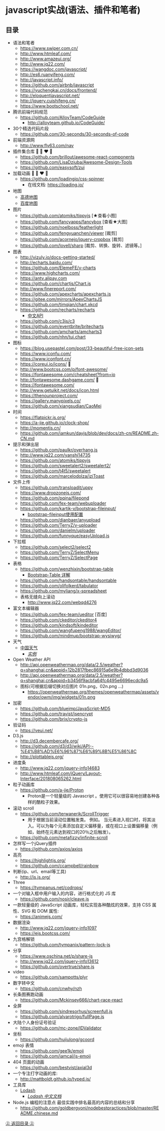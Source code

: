 # javascript实战(语法、插件和笔者)

## 目录

* 语法和笔者 
  * https://www.swiper.com.cn/
  * http://www.htmleaf.com/
  * http://www.amazeui.org/
  * http://www.jq22.com/
  * https://wangdoc.com/javascript/
  * http://es6.ruanyifeng.com/
  * http://javascript.info/
  * https://github.com/airbnb/javascript
  * https://yuchengkai.cn/docs/frontend/
  * http://eloquentjavascript.net/
  * http://jquery.cuishifeng.cn/
  * https://www.bootschool.net/
* 腾讯前端代码规范
  * https://github.com/AlloyTeam/CodeGuide  
    * http://alloyteam.github.io/CodeGuide/
* 30个精选代码片段
  * https://github.com/30-seconds/30-seconds-of-code
* 前端资源网 
  * http://www.fly63.com/nav
* 插件集合库 :blue_heart:  :purple_heart:  :heart:  :green_heart:
  * https://github.com/brillout/awesome-react-components
  * https://github.com/LisaDziuba/Awesome-Design-Tools
  * https://github.com/easysoft/zui
* 加载动画  :blue_heart:  :purple_heart:  :heart:  :green_heart:
  * https://github.com/loadingio/css-spinner
    * 在线文档: https://loading.io/  
* 地图
  * [高德地图](https://lbs.amap.com/ "高德地图")
  * [百度地图](http://lbsyun.baidu.com/ "百度地图")
* 图片
  * https://github.com/atomiks/tippyjs [★查看小图]
  * https://github.com/fancyapps/fancybox [查看★大图]
  * https://github.com/noelboss/featherlight
  * https://github.com/fengyuanchen/viewer [裁剪]
  * https://github.com/acornejo/jquery-cropbox [裁剪]
  * https://github.com/lovell/sharp [裁剪、转换、旋转、滤镜等。]
* 图表
  * http://vizuly.io/docs-getting-started/
  * http://echarts.baidu.com/
  * https://github.com/ElemeFE/v-charts 
  * https://www.highcharts.com/
  * https://antv.alipay.com
  * https://github.com/chartjs/Chart.js
  * http://www.finereport.com/
  * https://github.com/apexcharts/apexcharts.js
  * https://gitee.com/mirrors/ApexChartsJS
  * https://github.com/timqian/chart.xkcd
  * https://github.com/recharts/recharts
    * [中文API](https://recharts.cosx.org/recharts "中文API")
  * https://github.com/c3js/c3
  * https://github.com/eventbrite/britecharts
  * https://github.com/amcharts/amcharts3
  * https://github.com/nhn/tui.chart
* 图标
  * https://blog.usepastel.com/post/33-beautiful-free-icon-sets
  * https://www.iconfu.com/
  * https://www.iconfont.cn/
  * https://coreui.io/icons/ :blue_heart:
  * http://www.bootcss.com/p/font-awesome/
  * https://fontawesome.com/cheatsheet?from=io
  * http://fontawesome.dashgame.com/ :blue_heart:
  * https://fontawesome.com/
  * http://www.getuikit.net/docs/icon.html
  * https://thenounproject.com/
  * https://gallery.manypixels.co/
  * https://github.com/xiangsudian/CaoMei  
* 时间
  * https://flatpickr.js.org/
  * https://a-jie.github.io/clock-shop/
  * http://momentjs.cn/
  * https://github.com/iamkun/dayjs/blob/dev/docs/zh-cn/README.zh-CN.md
* 提示和弹出层
  * https://github.com/paulkr/overhang.js
  * http://www.jq22.com/yanshi14735
  * https://github.com/atomiks/tippyjs
  * https://github.com/sweetalert2/sweetalert2/
  * https://github.com/t4t5/sweetalert
  * https://github.com/marcelodolza/iziToast
* 文件上传
  * https://github.com/transloadit/uppy
  * https://www.dropzonejs.com/
  * https://github.com/pqina/filepond
  * https://github.com/fex-team/webuploader
  * https://github.com/kartik-v/bootstrap-fileinput/    
    * [bootstrap-fileinput使用配置](https://my.oschina.net/u/3272730/blog/889760 "bootstrap-fileinput使用配置") 
  * https://github.com/dianbaer/anyupload
  * https://github.com/TerryZ/v-uploader  
  * https://github.com/danielm/uploader
  * https://github.com/funnyque/easyUpload.js
* 下拉框
  * https://github.com/select2/select2
  * https://github.com/TerryZ/SelectMenu
  * https://github.com/TerryZ/SelectPage  
* 表格
  * https://github.com/wenzhixin/bootstrap-table 
    * [Bootstrap-Table 详解](https://mp.weixin.qq.com/s?__biz=MzA5MzYyNzQ0MQ==&mid=2247484795&idx=1&sn=50e7f4fba5b829525930a9c6bffc04cc&chksm=905bb025a72c39337ac12cc3ca8c3aea4c670707ba8e4c4a5b647c483f3fe4be74b792d3e76c&mpshare=1&scene=23&srcid=11216IZmuX8jZlfUbQd9AGhb&sharer_sharetime=1574324032579&sharer_shareid=9fffad5323ee6fc8ea3924e0e7eaf43a#rd "Bootstrap-Table 详解")
  * https://github.com/handsontable/handsontable
  * https://github.com/olifolkerd/tabulator
  * https://github.com/myliang/x-spreadsheet
  * 表格无缝向上滚动
    * http://www.jq22.com/webqd4276  
* 富文本编辑器
  * https://github.com/fex-team/ueditor [百度]
  * https://github.com/ckeditor/ckeditor4
  * https://github.com/kindsoft/kindeditor
  * https://github.com/wangfupeng1988/wangEditor/
  * https://github.com/mindmup/bootstrap-wysiwyg/ 
* 天气
  * [中国天气](https://cj.weather.com.cn/plugin/pc "中国天气") 
    * [*实例*](https://blog.csdn.net/love_moon821/article/details/103201545 "实例")
 * Open Weather API
   * http://api.openweathermap.org/data/2.5/weather?q=shanghai,cn&appid=12b2817fbec86915a6e9b4dbbd3d9036
   * http://api.openweathermap.org/data/2.5/weather?q=shanghai,cn&appid=b3456f9acbfa64fc4495e6696ecdc9a5
   * 图标(可根据后缀切换对应图片 01n.png，02n.png ...)
     * https://openweathermap.org/themes/openweathermap/assets/vendor/owm/img/widgets/01n.png
* 加密
  * https://github.com/blueimp/JavaScript-MD5
  * https://github.com/travist/jsencrypt
  * https://github.com/brix/crypto-js
* 验证码
  * https://veui.net/  
* D3.js
  * http://d3.decembercafe.org/
  * https://github.com/d3/d3/wiki/API--%E4%B8%AD%E6%96%87%E6%89%8B%E5%86%8C
  * http://plottablejs.org/     
* 进度条
  * http://www.jq22.com/jquery-info14683
  * http://www.htmleaf.com/jQuery/Layout-Interface/201808065262.html
* 粒子动画库
  * https://github.com/a-jie/Proton
    * Proton是一个轻量级的 Javascript 。使用它可以很容易地创建各种各样的酷粒子效果。
* 滚动 scroll
  * https://github.com/terwanerik/ScrollTrigger
    * 用于根据当前滚动位置触发类。 例如。 当元素进入视口时，将其淡入。可以为每个元素添加自定义偏移量，或在视口上设置偏移量（例如，始终在元素达到视口的20％之后触发）。
   * https://github.com/metafizzy/infinite-scroll
* 怎样写一个jQuery插件
  * https://github.com/axios/axios
* 高亮
  * https://highlightjs.org/  
  * https://github.com/ccampbell/rainbow
* 判断(ip、url、email等工具)
  * http://is.js.org/
* Three
  * https://tympanus.net/codrops/
* 一个对输入框中用户输入的内容，进行格式化的 JS 库
  * https://github.com/nosir/cleave.js  
* 一款轻量级的 JavaScript 动画库，轻松实现各种酷炫的效果，支持 CSS 属性、SVG 和 DOM 属性:
  * https://animejs.com/
* 数据渲染
  * http://www.jq22.com/jquery-info1097
  * https://ejs.bootcss.com/
* 九宫格解锁
  * https://github.com/tympanix/pattern-lock-js
* 分享
  * https://www.oschina.net/p/share-js
  * http://www.jq22.com/jquery-info13612
  * https://github.com/overtrue/share.js
* video
  * https://github.com/sampotts/plyr
* 数字转中文
  * https://github.com/cnwhy/nzh
* 长条图赛跑动画
  * https://github.com/Mckinsey666/chart-race-react
* 全屏
  * https://github.com/sindresorhus/screenfull.js
  * https://github.com/alvarotrigo/fullPage.js
* 大陆个人身份证号验证
  * https://github.com/mc-zone/IDValidator
* 坐标
  * https://github.com/hujiulong/gcoord
* emoji 表情
  * https://github.com/gee1k/emoji 
  * https://github.com/iamcal/js-emoji
* 404 页面的动画
  * https://github.com/bestvist/axial3d
* 一个专注打字动画的库:
  * http://mattboldt.github.io/typed.js/
* 工具库
  * [Lodash](https://github.com/lodash/lodash "Lodash")
    * *[Lodash 中文文档](https://www.lodashjs.com/docs/latest "Lodash 中文文档")*
* Node.js 编程的注意点 最佳实践中排名最高的内容的总结和分享
  * https://github.com/goldbergyoni/nodebestpractices/blob/master/README.chinese.md
  

[㊤ 返回目录 ㊤](#目录)

